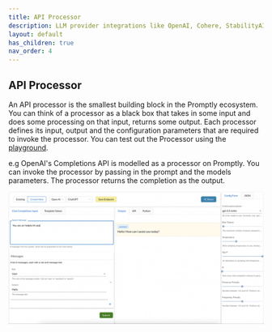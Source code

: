 ```yaml
---
title: API Processor
description: LLM provider integrations like OpenAI, Cohere, StabilityAI
layout: default
has_children: true
nav_order: 4
---
```

## API Processor

An API processor is the smallest building block in the Promptly ecosystem. You can think of a processor as a black box that takes in some input and does some processing on that input, returns some output. 
Each processor defines its input, output and the configuration parameters that are required to invoke the processor.
You can test out the Processor using the [playground](https://trypromptly.com/).

e.g OpenAI's Completions API is modelled as a processor on Promptly. You can invoke the processor by passing in the prompt and the models parameters. The processor returns the completion as the output.

![OpenAI ChatGPT Processor](../assets/images/chatgpt_completions_playground_demo.gif)


